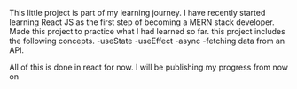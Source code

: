 This little project is part of my learning journey. I have recently started learning React JS as the first step of becoming a MERN stack developer. Made this project to practice what I had learned so far.
this project includes the following concepts.
-useState
-useEffect
-async
-fetching data from an API.

All of this is done in react for now. I will be publishing my progress from now on
